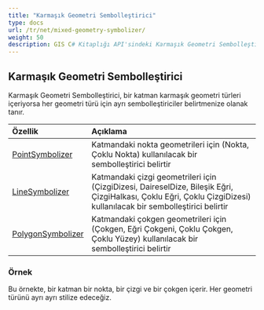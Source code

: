 ```yaml
---
title: "Karmaşık Geometri Sembolleştirici"
type: docs
url: /tr/net/mixed-geometry-symbolizer/
weight: 50
description: GIS C# Kitaplığı API'sindeki Karmaşık Geometri Sembolleştirici, bir katman karmaşık geometri türleri içeriyorsa her geometri türü için ayrı sembolleştiriciler belirtmenize olanak tanır.
---
```


## **Karmaşık Geometri Sembolleştirici**
Karmaşık Geometri Sembolleştirici, bir katman karmaşık geometri türleri içeriyorsa her geometri türü için ayrı sembolleştiriciler belirtmenize olanak tanır.


|**Özellik**|**Açıklama**|
| :- | :- |
|[PointSymbolizer](https://reference.aspose.com/gis/net/aspose.gis.rendering.symbolizers/mixedgeometrysymbolizer/properties/pointsymbolizer)|Katmandaki nokta geometrileri için (Nokta, Çoklu Nokta) kullanılacak bir sembolleştirici belirtir|
|[LineSymbolizer](https://reference.aspose.com/gis/net/aspose.gis.rendering.symbolizers/mixedgeometrysymbolizer/properties/linesymbolizer)|Katmandaki çizgi geometrileri için (ÇizgiDizesi, DaireselDize, Bileşik Eğri, ÇizgiHalkası, Çoklu Eğri, Çoklu ÇizgiDizesi) kullanılacak bir sembolleştirici belirtir|
|[PolygonSymbolizer](https://reference.aspose.com/gis/net/aspose.gis.rendering.symbolizers/mixedgeometrysymbolizer/properties/polygonsymbolizer)|Katmandaki çokgen geometrileri için (Çokgen, Eğri Çokgeni, Çoklu Çokgen, Çoklu Yüzey) kullanılacak bir sembolleştirici belirtir|
### **Örnek**
Bu örnekte, bir katman bir nokta, bir çizgi ve bir çokgen içerir. Her geometri türünü ayrı ayrı stilize edeceğiz.
